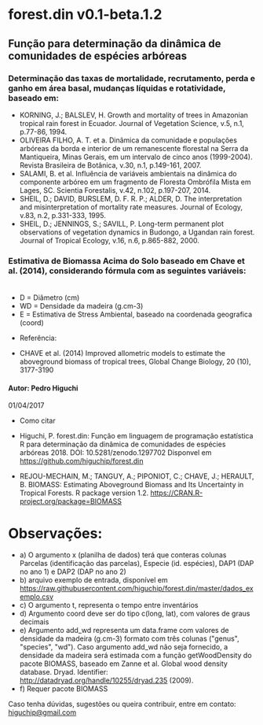 # forest.din v0.1-beta.1.2

## Função para determinação da dinâmica de comunidades de espécies arbóreas                         

### Determinação das taxas de mortalidade, recrutamento, perda e ganho em área basal, mudanças líquidas e rotatividade, baseado em:

- KORNING, J.; BALSLEV, H. Growth and mortality of trees in Amazonian tropical rain forest in Ecuador. Journal of Vegetation Science,
v.5, n.1, p.77-86, 1994.
- OLIVEIRA FILHO, A. T. et a. Dinâmica da comunidade e populações arbóreas da borda e interior de um remanescente 
florestal na Serra da Mantiqueira, Minas Gerais, em um intervalo de cinco anos (1999-2004). 
Revista Brasileira de Botânica, v.30, n.1, p.149-161, 2007.
- SALAMI, B. et al. Influência de variáveis ambientais na dinâmica do componente arbóreo em um fragmento de Floresta
Ombrófila Mista em Lages, SC. Scientia Forestalis, v.42, n.102, p.197-207, 2014.
- SHEIL, D.; DAVID, BURSLEM, D. F. R. P.; ALDER, D. The interpretation and misinterpretation of mortality rate measures. Journal of Ecology, v.83, n.2, p.331-333, 1995.
- SHEIL, D.; JENNINGS, S.; SAVILL, P. Long-term permanent plot observations of vegetation dynamics in Budongo, a Ugandan rain forest. Journal of Tropical Ecology, v.16, n.6, p.865-882, 2000.

### Estimativa de Biomassa Acima do Solo baseado em Chave et al. (2014), considerando fórmula com as seguintes variáveis:                       

- D = Diâmetro (cm)
- WD = Densidade da madeira (g.cm-3)
- E = Estimativa de Stress Ambiental, baseado na coordenada geografica (coord)

* Referência:
- CHAVE et al. (2014) Improved allometric models to estimate the aboveground biomass of tropical trees, Global Change Biology, 20 (10), 3177-3190


#### Autor:  Pedro Higuchi                                   
 01/04/2017	
* Como citar

* Higuchi, P. forest.din: Função em linguagem de programação estatística R para determinação da dinâmica de comunidades de espécies arbóreas 2018. DOI: 10.5281/zenodo.1297702 Disponvel em https://github.com/higuchip/forest.din

* REJOU-MECHAIN, M.; TANGUY, A.; PIPONIOT, C.; CHAVE, J.; HERAULT, B. 	BIOMASS: Estimating Aboveground Biomass and Its Uncertainty in Tropical Forests. R package version 1.2. https://CRAN.R-project.org/package=BIOMASS	

													                           
# Observações:											                      
- a) O argumento x (planilha de dados) terá que conteras colunas Parcelas (identificação das parcelas),	Especie (id. espécies), DAP1 (DAP no ano 1) e  DAP2 (DAP no ano 2)   
- b) arquivo exemplo de entrada, disponível em https://raw.githubusercontent.com/higuchip/forest.din/master/dados_exemplo.csv
- c) O argumento t, representa o tempo entre inventários  
- d) Argumento coord deve ser do tipo c(long, lat), com valores de graus decimais
- e) Argumento add_wd representa um data.frame com valores de densidade da madeira (g.cm-3) formato com três colunas ("genus", "species", "wd"). Caso argumento add_wd não seja fornecido, a densidade da madeira será estimada com a função getWoodDensity do pacote BIOMASS, baseado em Zanne et al. Global wood density database. Dryad. Identifier: http://datadryad.org/handle/10255/dryad.235 (2009).
- f) Requer pacote BIOMASS


Caso tenha dúvidas, sugestões ou queira contribuir, entre em contato: higuchip@gmail.com


